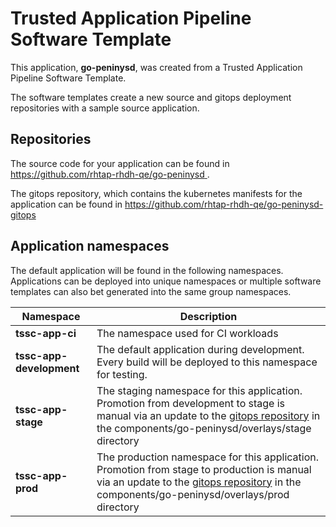 # Trusted Application Pipeline Software Template

This application, **go-peninysd**, was created from a Trusted Application Pipeline Software Template.

The software templates create a new source and gitops deployment repositories with a sample source application. 

## Repositories

The source code for your application can be found in [https://github.com/rhtap-rhdh-qe/go-peninysd ](https://github.com/rhtap-rhdh-qe/go-peninysd ).
 
The gitops repository, which contains the kubernetes manifests for the application can be found in 
[https://github.com/rhtap-rhdh-qe/go-peninysd-gitops ](https://github.com/rhtap-rhdh-qe/go-peninysd-gitops ) 

## Application namespaces 

The default application will be found in the following namespaces. Applications can be deployed into unique namespaces or multiple software templates can also bet generated into the same group namespaces.  

|  Namespace   |  Description   |  
| -------- | -------- |
| **tssc-app-ci** | The namespace used for CI workloads |
| **tssc-app-development** | The default application during development. Every build will be deployed to this namespace for testing. |
| **tssc-app-stage** | The staging namespace for this application. Promotion from development to stage is manual via an update to the [gitops repository](https://github.com/rhtap-rhdh-qe/go-peninysd-gitops ) in the components/go-peninysd/overlays/stage directory |
| **tssc-app-prod** | The production namespace for this application. Promotion from stage to production is manual via an update to the [gitops repository](https://github.com/rhtap-rhdh-qe/go-peninysd-gitops ) in the components/go-peninysd/overlays/prod directory |